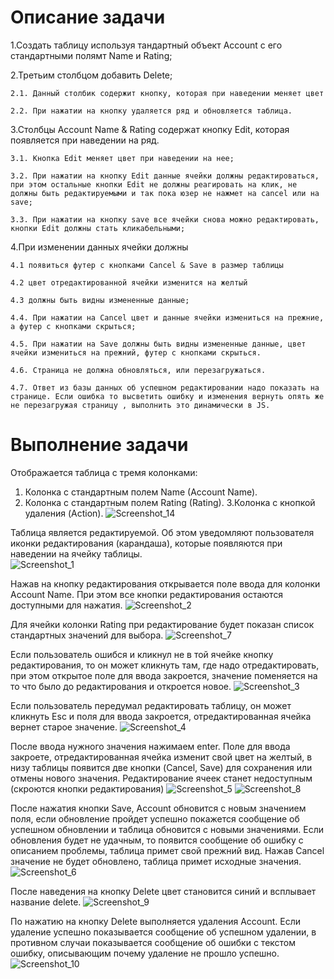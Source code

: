 Описание задачи
=====================
1.Создать таблицу используя тандартный объект Account с его стандартными полямт Name и Rating;

2.Третьим столбцом добавить Delete;

    2.1. Данный столбик содержит кнопку, которая при наведении меняет цвет
    
    2.2. При нажатии на кнопку удаляется ряд и обновляется таблица.
    
3.Столбцы Account Name & Rating содержат кнопку Edit, которая появляется при наведении на ряд.
    
    3.1. Кнопка Edit меняет цвет при наведении на нее;
  
    3.2. При нажатии на кнопку Edit данные ячейки должны редактироваться, при этом остальные кнопки Edit не должны реагировать на клик, не должны быть редактируемыми и так пока юзер не нажмет на cancel или на save;
  
    3.3. При нажатии на кнопку save все ячейки снова можно редактировать, кнопки Edit должны стать кликабельными;
  
4.При изменении данных ячейки должны 

    4.1 появиться футер с кнопками Cancel & Save в размер таблицы 
  
    4.2 цвет отредактированной ячейки изменится на желтый 
    
    4.3 должны быть видны измененные данные; 
  
    4.4. При нажатии на Cancel цвет и данные ячейки измениться на прежние, а футер с кнопками скрыться; 
  
    4.5. При нажатии на Save должны быть видны измененные данные, цвет ячейки измениться на прежний, футер с кнопками скрыться.
  
    4.6. Страница не должна обновляться, или перезагружаться.
  
    4.7. Ответ из базы данных об успешном редактировании надо показать на странице. Если ошибка то высветить ошибку и изменения вернуть опять же не перезагружая страницу , выполнить это динамически в JS.

Выполнение задачи
=====================
Отображается таблица с тремя колонками:
1. Колонка с стандартным полем Name (Account Name). 
2. Колонка с стандартным полем Rating (Rating). 
3.Колонка с кнопкой удаления (Action).
 ![Screenshot_14](https://user-images.githubusercontent.com/84872903/134822226-c5114102-1c7c-4835-9e23-1abf43751add.png)

Таблица является редактируемой. Об этом уведомляют пользователя иконки редактирования (карандаша), которые появляются при наведении на ячейку таблицы.  
![Screenshot_1](https://user-images.githubusercontent.com/84872903/134822236-f1e1c5f4-a740-47e9-b040-59b6f6d3b007.png)

Нажав на кнопку редактирования открывается поле ввода для колонки Account Name. При этом все кнопки редактирования остаются доступными для нажатия. 
![Screenshot_2](https://user-images.githubusercontent.com/84872903/134822248-a99d6964-e14e-4fc5-ad56-bad5b14a99ac.png)

Для ячейки колонки Rating при редактирование будет показан список стандартных значений для выбора.
 ![Screenshot_7](https://user-images.githubusercontent.com/84872903/134822251-0a4a6a3a-8f07-4902-b9a2-5967c29d8820.png)

Если пользователь ошибся и кликнул не в той ячейке кнопку редактирования, то он может кликнуть там, где надо отредактировать, при этом открытое поле для ввода закроется, значение поменяется на то что было до редактирования и откроется новое.
 ![Screenshot_3](https://user-images.githubusercontent.com/84872903/134822263-ee1fd94b-8ae4-417e-8d71-b4751ba8c447.png)

Если пользователь передумал редактировать таблицу, он может кликнуть Esc и поля для ввода закроется, отредактированная ячейка вернет старое значение. 
![Screenshot_4](https://user-images.githubusercontent.com/84872903/134822277-176c7b75-3dd8-4f5c-b8ea-172109f01b26.png)

После ввода нужного значения нажимаем enter. Поле для ввода закроете, отредактированная ячейка изменит свой цвет на желтый, в низу таблицы появится две кнопки (Cancel, Save) для сохранения или отмены нового значения. Редактирование ячеек станет недоступным (скроются кнопки редактирования)
 ![Screenshot_5](https://user-images.githubusercontent.com/84872903/134822288-64ed3575-b48c-4558-94aa-d79fd1fc4996.png)
![Screenshot_8](https://user-images.githubusercontent.com/84872903/134822289-8afcc450-d6b3-445d-8d25-b27934fec092.png)

 
После нажатия кнопки Save, Account обновится с новым значением поля, если обновление пройдет успешно покажется сообщение об успешном обновлении и таблица обновится с новыми значениями. Если обновления будет не удачным, то появится сообщение об ошибку с описанием проблемы, таблица примет свой прежний вид. 
Нажав Cancel значение не будет обновлено, таблица примет исходные значения.
 ![Screenshot_6](https://user-images.githubusercontent.com/84872903/134822296-d9e0ad17-ee7e-436f-899a-8e117227c0d2.png)

После наведения на кнопку Delete цвет становится синий и всплывает название delete. 
![Screenshot_9](https://user-images.githubusercontent.com/84872903/134822302-4f2be17a-09c7-414b-8b43-ccf53ad96acb.png)

По нажатию на кнопку Delete выполняется удаления Account. Если удаление успешно показывается сообщение об успешном удалении, в противном случаи показывается сообщение об ошибки с текстом ошибку, описывающим почему удаление не прошло успешно.
![Screenshot_10](https://user-images.githubusercontent.com/84872903/134822307-9353374d-b85b-447b-bd45-28ade98bae7c.png)
